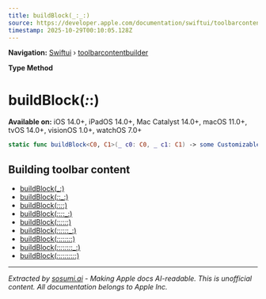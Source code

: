 ```yaml
---
title: buildBlock(_:_:)
source: https://developer.apple.com/documentation/swiftui/toolbarcontentbuilder/buildblock(_:_:)
timestamp: 2025-10-29T00:10:05.128Z
---
```


**Navigation:** [Swiftui](/documentation/swiftui) › [toolbarcontentbuilder](/documentation/swiftui/toolbarcontentbuilder)

**Type Method**

# buildBlock(_:_:)

**Available on:** iOS 14.0+, iPadOS 14.0+, Mac Catalyst 14.0+, macOS 11.0+, tvOS 14.0+, visionOS 1.0+, watchOS 7.0+

```swift
static func buildBlock<C0, C1>(_ c0: C0, _ c1: C1) -> some CustomizableToolbarContent where C0 : CustomizableToolbarContent, C1 : CustomizableToolbarContent
```

## Building toolbar content

- [buildBlock(_:)](/documentation/swiftui/toolbarcontentbuilder/buildblock(_:))
- [buildBlock(_:_:_:)](/documentation/swiftui/toolbarcontentbuilder/buildblock(_:_:_:))
- [buildBlock(_:_:_:_:)](/documentation/swiftui/toolbarcontentbuilder/buildblock(_:_:_:_:))
- [buildBlock(_:_:_:_:_:)](/documentation/swiftui/toolbarcontentbuilder/buildblock(_:_:_:_:_:))
- [buildBlock(_:_:_:_:_:_:)](/documentation/swiftui/toolbarcontentbuilder/buildblock(_:_:_:_:_:_:))
- [buildBlock(_:_:_:_:_:_:_:)](/documentation/swiftui/toolbarcontentbuilder/buildblock(_:_:_:_:_:_:_:))
- [buildBlock(_:_:_:_:_:_:_:_:)](/documentation/swiftui/toolbarcontentbuilder/buildblock(_:_:_:_:_:_:_:_:))
- [buildBlock(_:_:_:_:_:_:_:_:_:)](/documentation/swiftui/toolbarcontentbuilder/buildblock(_:_:_:_:_:_:_:_:_:))
- [buildBlock(_:_:_:_:_:_:_:_:_:_:)](/documentation/swiftui/toolbarcontentbuilder/buildblock(_:_:_:_:_:_:_:_:_:_:))

---

*Extracted by [sosumi.ai](https://sosumi.ai) - Making Apple docs AI-readable.*
*This is unofficial content. All documentation belongs to Apple Inc.*

